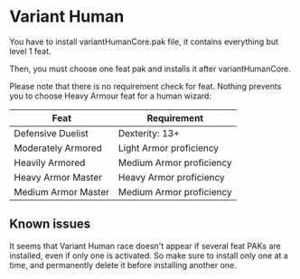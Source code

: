 # Variant Human

You have to install variantHumanCore.pak file, it contains everything but level 1 feat.

Then, you must choose one feat pak and installs it after variantHumanCore.

Please note that there is no requirement check for feat. Nothing prevents you to choose Heavy Armour feat for a human wizard:

| Feat                      | Requirement                       |
| ------------------------- | --------------------------------- |
| Defensive Duelist         | Dexterity: 13+                    |
| Moderately Armored        | Light Armor proficiency           |
| Heavily Armored           | Medium Armor proficiency          |
| Heavy Armor Master        | Heavy Armor proficiency           |
| Medium Armor Master       | Medium Armor proficiency          |

## Known issues

It seems that Variant Human race doesn't appear if several feat PAKs are installed, even if only one is activated. So make sure to install only one at a time, and permanently delete it before installing another one.